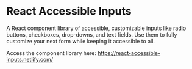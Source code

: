 # React Accessible Inputs
A React component library of accessible, customizable inputs like radio buttons, checkboxes, drop-downs, and text fields. Use them to fully customize your next form while keeping it accessible to all. 

Access the component library here: https://react-accessible-inputs.netlify.com/
